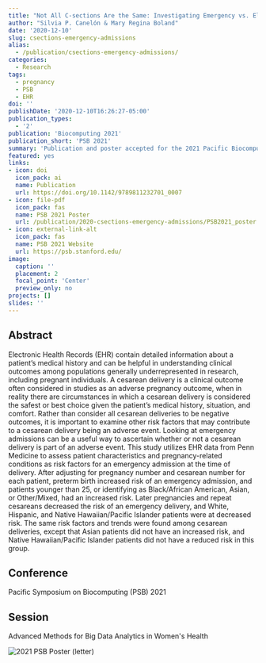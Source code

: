 ```yaml
---
title: "Not All C-sections Are the Same: Investigating Emergency vs. Elective C-section Deliveries as an Adverse Pregnancy Outcome"
author: "Silvia P. Canelón & Mary Regina Boland"
date: '2020-12-10'
slug: csections-emergency-admissions
alias:
  - /publication/csections-emergency-admissions/
categories:
  - Research
tags:
  - pregnancy
  - PSB
  - EHR
doi: ''
publishDate: '2020-12-10T16:26:27-05:00'
publication_types:
  - '2'
publication: 'Biocomputing 2021'
publication_short: 'PSB 2021'
summary: 'Publication and poster accepted for the 2021 Pacific Biocomputing Symposium. This study utilizes Electronic Health Record (EHR) data to assess the impact of pregnancy-specific maternal morbidity and patient-specific characteristics on experiencing an emergency admission at the time of delivery and its relationship to Cesarean section (C-section) deliveries'
featured: yes
links:
- icon: doi
  icon_pack: ai
  name: Publication
  url: https://doi.org/10.1142/9789811232701_0007
- icon: file-pdf
  icon_pack: fas
  name: PSB 2021 Poster
  url: /publication/2020-csections-emergency-admissions/PSB2021_poster.pdf
- icon: external-link-alt
  icon_pack: fas
  name: PSB 2021 Website
  url: https://psb.stanford.edu/
image:
  caption: ''
  placement: 2
  focal_point: 'Center'
  preview_only: no
projects: []
slides: ''
---
```


## Abstract

Electronic Health Records (EHR) contain detailed information about a patient’s medical history and can be helpful in understanding clinical outcomes among populations generally underrepresented in research, including pregnant individuals. A cesarean delivery is a clinical outcome often considered in studies as an adverse pregnancy outcome, when in reality there are circumstances in which a cesarean delivery is considered the safest or best choice given the patient’s medical history, situation, and comfort. Rather than consider all cesarean deliveries to be negative outcomes, it is important to examine other risk factors that may contribute to a cesarean delivery being an adverse event. Looking at emergency admissions can be a useful way to ascertain whether or not a cesarean delivery is part of an adverse event. This study utilizes EHR data from Penn Medicine to assess patient characteristics and pregnancy-related conditions as risk factors for an emergency admission at the time of delivery. After adjusting for pregnancy number and cesarean number for each patient, preterm birth increased risk of an emergency admission, and patients younger than 25, or identifying as Black/African American, Asian, or Other/Mixed, had an increased risk. Later pregnancies and repeat cesareans decreased the risk of an emergency delivery, and White, Hispanic, and Native Hawaiian/Pacific Islander patients were at decreased risk. The same risk factors and trends were found among cesarean deliveries, except that Asian patients did not have an increased risk, and Native Hawaiian/Pacific Islander patients did not have a reduced risk in this group.

## Conference

Pacific Symposium on Biocomputing (PSB) 2021

## Session

Advanced Methods for Big Data Analytics in Women's Health

![[2021 PSB Poster (letter)](PSB2021_poster_letter.pdf)](PSB2021_poster_letter.png)
